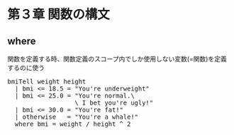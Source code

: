 第３章 関数の構文
================

where
-----

関数を定義する時、関数定義のスコープ内でしか使用しない変数(=関数)を定義するのに使う

<pre class="brush: hs">
bmiTell weight height
  | bmi <= 18.5 = "You're underweight"
  | bmi <= 25.0 = "You're normal.\
                  \ I bet you're ugly!"
  | bmi <= 30.0 = "You're fat!"
  | otherwise   = "You're a whale!"
  where bmi = weight / height ^ 2
</pre>